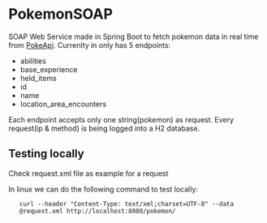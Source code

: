 # PokemonSOAP
SOAP Web Service made in Spring Boot to fetch pokemon data in real time
from [PokeApi](https://pokeapi.co/). Currenlty in only has 5 endpoints:
* abilities
* base_experience
* held_items
* id
* name
* location_area_encounters

Each endpoint accepts only one string(pokemon) as request.
Every request(ip & method) is being logged into a H2 database.

## Testing locally
Check request.xml file as example for a request

In linux we can do the following command to test locally:
```
   curl --header "Content-Type: text/xml;charset=UTF-8" --data
   @request.xml http://localhost:8080/pokemon/
```

